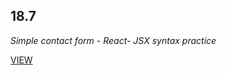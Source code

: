 ## 18.7

_Simple contact form - React- JSX syntax practice_

[VIEW](https://bio8oid.github.io/18.7__React__JSX-Contact_Form/)
